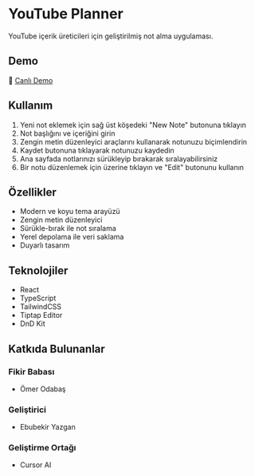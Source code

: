 # YouTube Planner

YouTube içerik üreticileri için geliştirilmiş not alma uygulaması.

## Demo

🔗 [Canlı Demo](https://youtube-planner-navy.vercel.app/)

## Kullanım

1. Yeni not eklemek için sağ üst köşedeki "New Note" butonuna tıklayın
2. Not başlığını ve içeriğini girin
3. Zengin metin düzenleyici araçlarını kullanarak notunuzu biçimlendirin
4. Kaydet butonuna tıklayarak notunuzu kaydedin
5. Ana sayfada notlarınızı sürükleyip bırakarak sıralayabilirsiniz
6. Bir notu düzenlemek için üzerine tıklayın ve "Edit" butonunu kullanın

## Özellikler

- Modern ve koyu tema arayüzü
- Zengin metin düzenleyici
- Sürükle-bırak ile not sıralama
- Yerel depolama ile veri saklama
- Duyarlı tasarım

## Teknolojiler

- React
- TypeScript
- TailwindCSS
- Tiptap Editor
- DnD Kit

## Katkıda Bulunanlar

### Fikir Babası
- Ömer Odabaş

### Geliştirici
- Ebubekir Yazgan

### Geliştirme Ortağı
- Cursor AI
